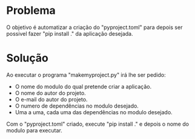 # Problema

O objetivo é automatizar a criação do "pyproject.toml" para depois ser possivel fazer "pip install ." da aplicação desejada.


# Solução

Ao executar o programa "makemyproject.py" irá lhe ser pedido:
- O nome do modulo do qual pretende criar a aplicação.
- O nome do autor do projeto.
- O e-mail do autor do projeto.
- O numero de dependências no modulo desejado.
- Uma a uma, cada uma das dependências no modulo desejado.

Com o "pyproject.toml" criado, execute "pip install ." e depois o nome do modulo para executar. 
